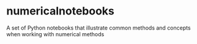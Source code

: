 # numericalnotebooks
A set of Python notebooks that illustrate common methods and concepts when working with numerical methods
